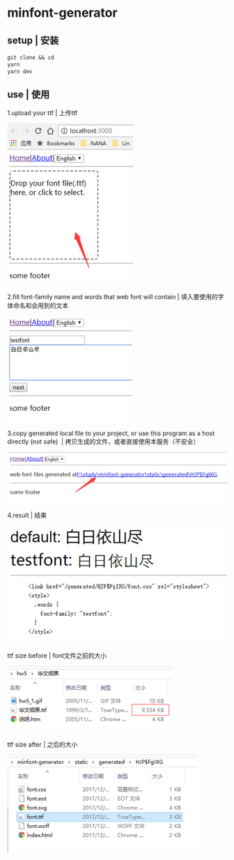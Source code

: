 # minfont-generator

## setup | 安装

```
git clone && cd
yarn
yarn dev
```

## use | 使用

1.upload your ttf | 上传ttf

![step1](./static/images/1.png)

2.fill font-family name and words that web font will contain | 填入要使用的字体命名和会用到的文本

![step2](./static/images/2.png)

3.copy generated local file to your project, or use this program as a host directly (not safe)  | 拷贝生成的文件，或者直接使用本服务（不安全）

![step3](./static/images/3.png)

4.result | 结果

![step4](./static/images/4.png)

ttf size before | font文件之前的大小

![ttf size before](./static/images/before.png)

ttf size after | 之后的大小

![ttf size after](./static/images/after.png)

